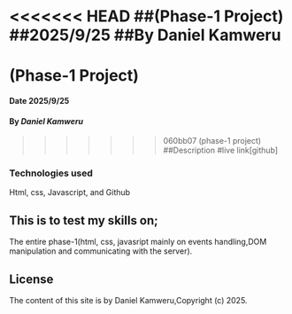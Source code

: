 <<<<<<< HEAD
##(Phase-1 Project)
##2025/9/25
##By Daniel Kamweru
=======
# (Phase-1 Project)
#### Date 2025/9/25
#### By *Daniel Kamweru*
>>>>>>> 060bb07 (phase-1 project)
##Description
#live link[github]
### Technologies used
Html,
css,
Javascript,
and Github
## This is to test my skills on;
The entire phase-1(html, css, javasript mainly on events handling,DOM manipulation and communicating with the server).
## License
The content of this site is by Daniel Kamweru,Copyright (c) 2025.

